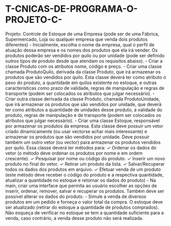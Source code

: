 # T-CNICAS-DE-PROGRAMA-O-PROJETO-C-
Projeto: Controle de Estoque de uma Empresa (pode ser de uma Fábrica, Supermercado, Loja  ou qualquer empresa que venda dois produtos diferentes) - Inicialmente, escolha o nome da empresa, qual o perfil de atuação dessa empresa e os nomes  dos produtos que ela irá vender. Os produtos poderão ser vendidos por quilo ou por unidade (pode ser definido outros tipos de produto desde que atendam os requisitos abaixo). - Criar a classe Produto com os atributos nome, código e preço. - Criar uma classe chamada ProdutoQuilo, derivada da classe Produto, que irá armazenar os  produtos que são vendidos por quilo. Esta classe deverá ter como atributo o peso do produto, a  quantidade em quilos existente no estoque, e outras características como prazo de validade,  regras de manipulação e regras de transporte (podem ser colocados os atributos que julgar  necessário). - Criar outra classe derivada da classe Produto, chamada ProdutoUnidade, que irá armazenar os  produtos que são vendidos por unidade, que deverá ter como atributos a quantidade de  unidades desse produto, a validade do produto, regras de manipulação e de transporte (podem  ser colocados os atributos que julgar necessário). - Criar uma classe Estoque, responsável por armazenar os produtos da empresa. Esta classe deve  possuir um vetor criado dinamicamente (ou usar vectorse achar mais interessante) e armazenar  os produtos que são vendidos por unidade. Deve possuir também um outro vetor (ou vector)  para armazenar os produtos vendidos por quilo. Essa classe deverá ter métodos para: ✓ Ordenar os dados do vetor (o método deve ordenar os produtos por nome e em ordem  crescente). ✓ Pesquisar por nome ou código do produto. ✓ Inserir um novo produto no final do vetor. ✓ Retirar um produto da lista. ✓ Salvar/Recuperar todos os dados dos produtos em arquivo. ✓ Efetuar venda de um produto (este método deve receber o código do produto e a  respectiva quantidade, atualizar a quantidade no estoque e retornar os dados do  produto) - Na main, criar uma interface que permita ao usuário escolher as opções de inserir, ordenar,  remover, salvar e recuperar os produtos. Também deve ser possível alterar os dados do produto. - Simule a venda de diversos produtos em um pedido e forneça o valor total da compra. O  estoque deve ser atualizado (retirar do estoque a quantidade de produtos comprados). Não  esqueça de verificar no estoque se tem a quantidade suficiente para a venda, caso contrário, a  venda desse produto não será realizada.

